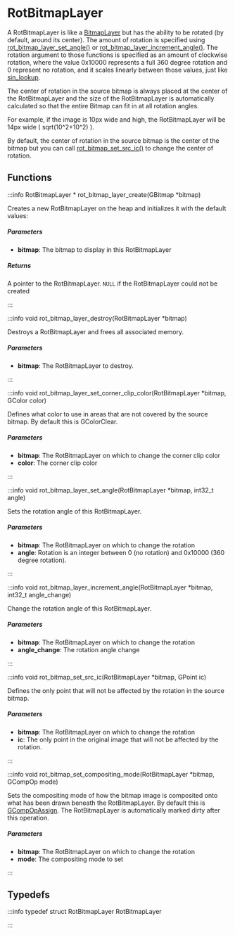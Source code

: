 # RotBitmapLayer

A RotBitmapLayer is like a [BitmapLayer](/documentation/c/group___bitmap_layer.md) but has the ability to be rotated (by default, around its center). The amount of rotation is specified using [rot_bitmap_layer_set_angle()](/documentation/c/group___rot_bitmap_layer.md#function-rot-bitmap-layer-set-angle) or [rot_bitmap_layer_increment_angle()](/documentation/c/group___rot_bitmap_layer.md#function-rot-bitmap-layer-increment-angle). The rotation argument to those functions is specified as an amount of clockwise rotation, where the value 0x10000 represents a full 360 degree rotation and 0 represent no rotation, and it scales linearly between those values, just like [sin_lookup](/documentation/c/group___math.md#function-sin-lookup).

The center of rotation in the source bitmap is always placed at the center of the RotBitmapLayer and the size of the RotBitmapLayer is automatically calculated so that the entire Bitmap can fit in at all rotation angles.

For example, if the image is 10px wide and high, the RotBitmapLayer will be 14px wide ( sqrt(10^2+10^2) ).

By default, the center of rotation in the source bitmap is the center of the bitmap but you can call [rot_bitmap_set_src_ic()](/documentation/c/group___rot_bitmap_layer.md#function-rot-bitmap-set-src-ic) to change the center of rotation.

## Functions

:::info RotBitmapLayer * rot_bitmap_layer_create(GBitmap *bitmap)

Creates a new RotBitmapLayer on the heap and initializes it with the default values: 

##### Parameters

- **bitmap**: The bitmap to display in this RotBitmapLayer 

##### Returns

A pointer to the RotBitmapLayer. `NULL` if the RotBitmapLayer could not be created 

:::

:::info void rot_bitmap_layer_destroy(RotBitmapLayer *bitmap)

Destroys a RotBitmapLayer and frees all associated memory. 

##### Parameters

- **bitmap**: The RotBitmapLayer to destroy. 

:::

:::info void rot_bitmap_layer_set_corner_clip_color(RotBitmapLayer *bitmap, GColor color)

Defines what color to use in areas that are not covered by the source bitmap. By default this is GColorClear. 

##### Parameters

- **bitmap**: The RotBitmapLayer on which to change the corner clip color 
- **color**: The corner clip color 

:::

:::info void rot_bitmap_layer_set_angle(RotBitmapLayer *bitmap, int32_t angle)

Sets the rotation angle of this RotBitmapLayer. 

##### Parameters

- **bitmap**: The RotBitmapLayer on which to change the rotation 
- **angle**: Rotation is an integer between 0 (no rotation) and 0x10000 (360 degree rotation). 

:::

:::info void rot_bitmap_layer_increment_angle(RotBitmapLayer *bitmap, int32_t angle_change)

Change the rotation angle of this RotBitmapLayer. 

##### Parameters

- **bitmap**: The RotBitmapLayer on which to change the rotation 
- **angle_change**: The rotation angle change 

:::

:::info void rot_bitmap_set_src_ic(RotBitmapLayer *bitmap, GPoint ic)

Defines the only point that will not be affected by the rotation in the source bitmap. 

##### Parameters

- **bitmap**: The RotBitmapLayer on which to change the rotation 
- **ic**: The only point in the original image that will not be affected by the rotation. 

:::

:::info void rot_bitmap_set_compositing_mode(RotBitmapLayer *bitmap, GCompOp mode)

Sets the compositing mode of how the bitmap image is composited onto what has been drawn beneath the RotBitmapLayer. By default this is [GCompOpAssign](/documentation/c/group___graphics_types.md#enumvalue-gcompopassign). The RotBitmapLayer is automatically marked dirty after this operation. 

##### Parameters

- **bitmap**: The RotBitmapLayer on which to change the rotation 
- **mode**: The compositing mode to set 

:::


## Typedefs

:::info typedef struct RotBitmapLayer RotBitmapLayer

:::

